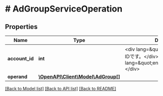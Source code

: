 # # AdGroupServiceOperation

## Properties

Name | Type | Description | Notes
------------ | ------------- | ------------- | -------------
**account_id** | **int** | &lt;div lang&#x3D;\&quot;ja\&quot;&gt;アカウントIDです。&lt;/div&gt; &lt;div lang&#x3D;\&quot;en\&quot;&gt;The account ID.&lt;/div&gt; |
**operand** | [**\OpenAPI\Client\Model\AdGroup[]**](AdGroup.md) |  |

[[Back to Model list]](../../README.md#models) [[Back to API list]](../../README.md#endpoints) [[Back to README]](../../README.md)
